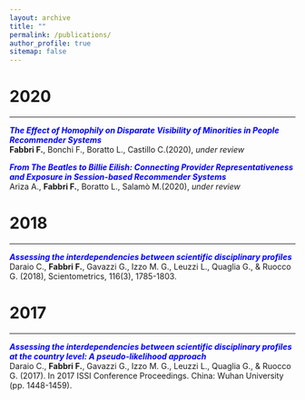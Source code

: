```yaml
---
layout: archive
title: ""
permalink: /publications/
author_profile: true
sitemap: false
---
```


2020
===
***
**<span style="color:blue">*The Effect of Homophily on Disparate Visibility of Minorities in People Recommender Systems*</span>** <br/>**Fabbri F.**, Bonchi F., Boratto L., Castillo C.(2020), *under review*

**<span style="color:blue">*From The Beatles to Billie Eilish: Connecting Provider Representativeness and Exposure in Session-based Recommender Systems*</span>** <br/>Ariza A., **Fabbri F.**, Boratto L., Salamò M.(2020), *under review*


2018
===
***
**<span style="color:blue">*Assessing the interdependencies between scientific disciplinary profiles*</span>** <a href="https://link.springer.com/content/pdf/10.1007%2Fs11192-018-2816-5.pdf"><i class="fas fa-file-pdf"></i></a><br/>Daraio C., **Fabbri F.**, Gavazzi G., Izzo M. G., Leuzzi L., Quaglia G., & Ruocco G. (2018), Scientometrics, 116(3), 1785-1803.





2017
===
***
**<span style="color:blue">*Assessing the interdependencies between scientific disciplinary profiles at the country level: A pseudo-likelihood approach*</span>**<br/>Daraio C., **Fabbri F.**, Gavazzi G., Izzo M. G., Leuzzi L., Quaglia G., & Ruocco G. (2017). In 2017 ISSI Conference Proceedings. China: Wuhan University (pp. 1448-1459).
